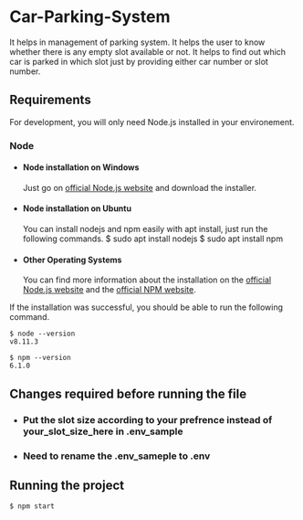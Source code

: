 # Car-Parking-System
It helps in management of parking system. It helps the user to know whether there is any empty slot available or not.
It helps to find out which car is parked in which slot just by providing either car number or slot number.

## Requirements

For development, you will only need Node.js installed in your environement.

### Node
- #### Node installation on Windows
  Just go on [official Node.js website](https://nodejs.org/) and download the installer.
  
- #### Node installation on Ubuntu
  You can install nodejs and npm easily with apt install, just run the following commands.
      $ sudo apt install nodejs
      $ sudo apt install npm

- #### Other Operating Systems
  You can find more information about the installation on the [official Node.js website](https://nodejs.org/) and the [official NPM website](https://npmjs.org/).

If the installation was successful, you should be able to run the following command.

    $ node --version
    v8.11.3

    $ npm --version
    6.1.0

## Changes required before running the file
- ### Put the slot size according to your prefrence instead of your_slot_size_here in .env_sample
- ### Need to rename the .env_sameple to .env

## Running the project

    $ npm start
